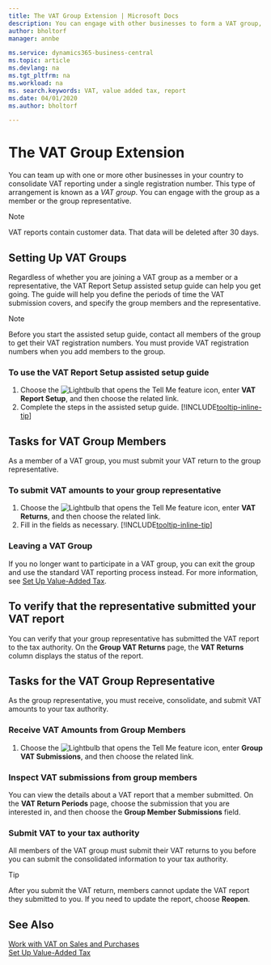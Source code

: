 ```yaml
---
title: The VAT Group Extension | Microsoft Docs
description: You can engage with other businesses to form a VAT group, and act as either a member or representative of the group when reporting VAT.
author: bholtorf
manager: annbe

ms.service: dynamics365-business-central
ms.topic: article
ms.devlang: na
ms.tgt_pltfrm: na
ms.workload: na
ms. search.keywords: VAT, value added tax, report
ms.date: 04/01/2020
ms.author: bholtorf

---
```


# The VAT Group Extension
You can team up with one or more other businesses in your country to consolidate VAT reporting under a single registration number. This type of arrangement is known as a _VAT group_. You can engage with the group as a member or the group representative.

> [!NOTE]
> VAT reports contain customer data. That data will be deleted after 30 days.

## Setting Up VAT Groups
Regardless of whether you are joining a VAT group as a member or a representative, the VAT Report Setup assisted setup guide can help you get going. The guide will help you define the periods of time the VAT submission covers, and specify the group members and the representative.

> [!NOTE]
> Before you start the assisted setup guide, contact all members of the group to get their VAT registration numbers. You must provide VAT registration numbers when you add members to the group.

### To use the VAT Report Setup assisted setup guide
1. Choose the ![Lightbulb that opens the Tell Me feature](media/ui-search/search_small.png "Tell me what you want to do") icon, enter **VAT Report Setup**, and then choose the related link.
2. Complete the steps in the assisted setup guide. [!INCLUDE[tooltip-inline-tip](includes/tooltip-inline-tip_md.md)] 

## Tasks for VAT Group Members
As a member of a VAT group, you must submit your VAT return to the group representative.

### To submit VAT amounts to your group representative
1. Choose the ![Lightbulb that opens the Tell Me feature](media/ui-search/search_small.png "Tell me what you want to do") icon, enter **VAT Returns**, and then choose the related link.
2. Fill in the fields as necessary. [!INCLUDE[tooltip-inline-tip](includes/tooltip-inline-tip_md.md)]

### Leaving a VAT Group
If you no longer want to participate in a VAT group, you can exit the group and use the standard VAT reporting process instead. For more information, see [Set Up Value-Added Tax](finance-setup-vat.md).

## To verify that the representative submitted your VAT report
You can verify that your group representative has submitted the VAT report to the tax authority. On the **Group VAT Returns** page, the **VAT Returns** column displays the status of the report.

## Tasks for the VAT Group Representative
As the group representative, you must receive, consolidate, and submit VAT amounts to your tax authority.

### Receive VAT Amounts from Group Members
1. Choose the ![Lightbulb that opens the Tell Me feature](media/ui-search/search_small.png "Tell me what you want to do") icon, enter **Group VAT Submissions**, and then choose the related link.

### Inspect VAT submissions from group members
You can view the details about a VAT report that a member submitted. On the **VAT Return Periods** page, choose the submission that you are interested in, and then choose the **Group Member Submissions** field.

### Submit VAT to your tax authority
All members of the VAT group must submit their VAT returns to you before you can submit the consolidated information to your tax authority.

> [!TIP]
> After you submit the VAT return, members cannot update the VAT report they submitted to you. If you need to update the report, choose **Reopen**.

## See Also
[Work with VAT on Sales and Purchases](finance-work-with-vat.md)  
[Set Up Value-Added Tax](finance-setup-vat.md)  
